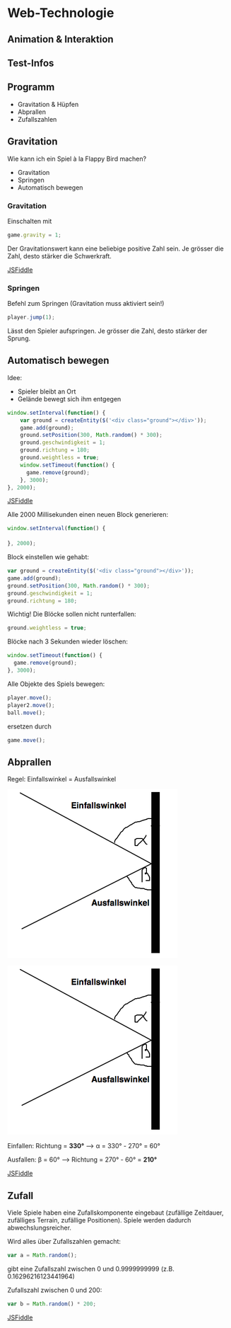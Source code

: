 # Web-Technologie

## Animation & Interaktion



## Test-Infos



## Programm

* Gravitation & Hüpfen
* Abprallen
* Zufallszahlen



## Gravitation

Wie kann ich ein Spiel à la Flappy Bird machen?

* Gravitation
* Springen
* Automatisch bewegen


### Gravitation

Einschalten mit

```js
game.gravity = 1;
```

Der Gravitationswert kann eine beliebige positive Zahl sein. Je grösser die Zahl, desto stärker die Schwerkraft.

[JSFiddle](http://jsfiddle.net/ksq8qb0f/)


### Springen

Befehl zum Springen (Gravitation muss aktiviert sein!)

```js
player.jump(1);
```

Lässt den Spieler aufspringen. Je grösser die Zahl, desto stärker der Sprung.


## Automatisch bewegen

Idee:

* Spieler bleibt an Ort
* Gelände bewegt sich ihm entgegen

```js
window.setInterval(function() {
    var ground = createEntity($('<div class="ground"></div>'));
    game.add(ground);
    ground.setPosition(300, Math.random() * 300);
    ground.geschwindigkeit = 1;
    ground.richtung = 180;
    ground.weightless = true;
    window.setTimeout(function() {
      game.remove(ground);
    }, 3000);
}, 2000);
```

[JSFiddle](http://jsfiddle.net/jvmk3ccs/)

Alle 2000 Millisekunden einen neuen Block generieren:

```js
window.setInterval(function() {

}, 2000);
```


Block einstellen wie gehabt:

```js
var ground = createEntity($('<div class="ground"></div>'));
game.add(ground);
ground.setPosition(300, Math.random() * 300);
ground.geschwindigkeit = 1;
ground.richtung = 180;
```


Wichtig! Die Blöcke sollen nicht runterfallen:

```js
ground.weightless = true;
```


Blöcke nach 3 Sekunden wieder löschen:

```js
window.setTimeout(function() {
  game.remove(ground);
}, 3000);
```


Alle Objekte des Spiels bewegen:

```js
player.move();
player2.move();
ball.move();
```

ersetzen durch

```js
game.move();
```



## Abprallen

Regel: Einfallswinkel = Ausfallswinkel

![](images/winkel.png)


![](images/winkel.png)

Einfallen: Richtung = **330°** --> &alpha; = 330° - 270° = 60°

Ausfallen: &beta; = 60° --> Richtung = 270° - 60° = **210°**

[JSFiddle](http://jsfiddle.net/4yqjx5cv/)



## Zufall

Viele Spiele haben eine Zufallskomponente eingebaut (zufällige Zeitdauer, zufälliges Terrain, zufällige Positionen). Spiele werden dadurch abwechslungsreicher.

Wird alles über Zufallszahlen gemacht:

```js
var a = Math.random();
```

gibt eine Zufallszahl zwischen 0 und 0.9999999999 (z.B. 0.16296216123441964)


Zufallszahl zwischen 0 und 200:

```js
var b = Math.random() * 200;
```

[JSFiddle](http://jsfiddle.net/tjLs8q3d/)
